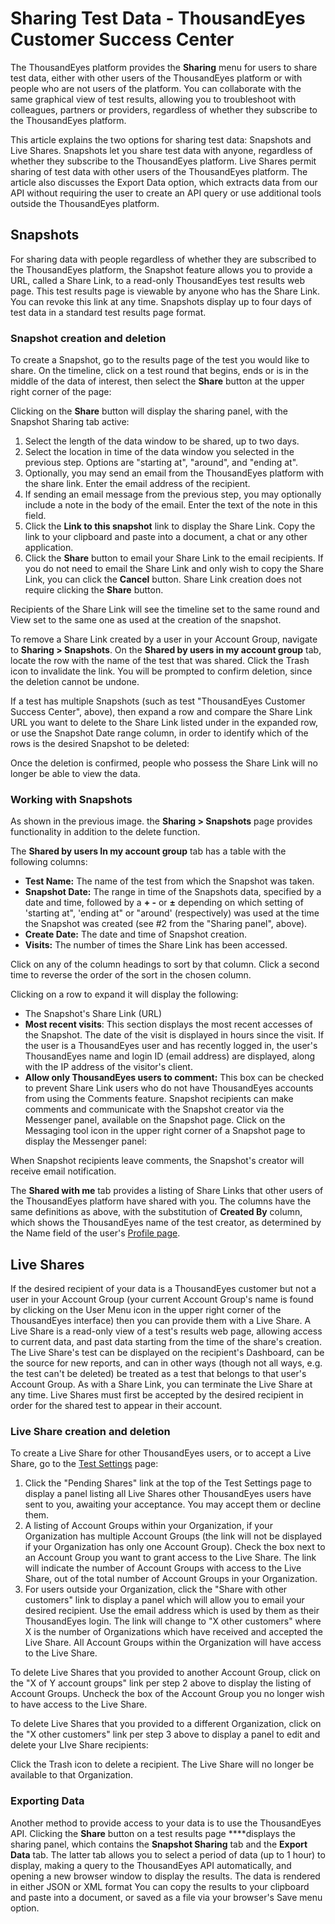 # Sharing Test Data - ThousandEyes Customer Success Center

The ThousandEyes platform provides the **Sharing** menu for users to share test data, either with other users of the ThousandEyes platform or with people who are not users of the platform. You can collaborate with the same graphical view of test results, allowing you to troubleshoot with colleagues, partners or providers, regardless of whether they subscribe to the ThousandEyes platform.

This article explains the two options for sharing test data: Snapshots and Live Shares.  Snapshots let you share test data with anyone, regardless of whether they subscribe to the ThousandEyes platform.  Live Shares permit sharing of test data with other users of the ThousandEyes platform. The article also discusses the Export Data option, which extracts data from our API without requiring the user to create an API query or use additional tools outside the ThousandEyes platform.

## Snapshots

For sharing data with people regardless of whether they are subscribed to the ThousandEyes platform, the Snapshot feature allows you to provide a URL, called a Share Link, to a read-only ThousandEyes test results web page.  This test results page is viewable by anyone who has the Share Link. You can revoke this link at any time.  Snapshots display up to four days of test data in a standard test results page format.

### Snapshot creation and deletion

To create a Snapshot, go to the results page of the test you would like to share.  On the timeline, click on a test round that begins, ends or is in the middle of the data of interest, then select the **Share** button at the upper right corner of the page:

Clicking on the **Share** button will display the sharing panel, with the Snapshot Sharing tab active:

1. Select the length of the data window to be shared, up to two days.
2. Select the location in time of the data window you selected in the previous step.  Options are "starting at", "around", and "ending at".
3. Optionally, you may send an email from the ThousandEyes platform with the share link.  Enter the email address of the recipient.
4. If sending an email message from the previous step, you may optionally include a note in the body of the email.  Enter the text of the note in this field.
5. Click the **Link to this snapshot** link to display the Share Link.  Copy the link to your clipboard and paste into a document, a chat or any other application.
6. Click the **Share** button to email your Share Link to the email recipients.  If you do not need to email the Share Link and only wish to copy the Share Link, you can click the **Cancel** button.  Share Link creation does not require clicking the **Share** button.

Recipients of the Share Link will see the timeline set to the same round and View set to the same one as used at the creation of the snapshot.

To remove a Share Link created by a user in your Account Group, navigate to **Sharing &gt; Snapshots**. On the **Shared by users in my account group** tab, locate the row with the name of the test that was shared.  Click the Trash icon to invalidate the link.  You will be prompted to confirm deletion, since the deletion cannot be undone.

If a test has multiple Snapshots \(such as test "ThousandEyes Customer Success Center", above\), then expand a row and compare the Share Link URL you want to delete to the Share Link listed under in the expanded row, or use the Snapshot Date range column, in order to identify which of the rows is the desired Snapshot to be deleted:

Once the deletion is confirmed, people who possess the Share Link will no longer be able to view the data.

### Working with Snapshots

As shown in the previous image. the **Sharing &gt; Snapshots** page provides functionality in addition to the delete function.

The **Shared by users In my account group** tab has a table with the following columns:

* **Test Name:** The name of the test from which the Snapshot was taken. 
* **Snapshot Date:** The range in time of the Snapshots data, specified by a date and time, followed by a **+ -** or **±** depending on which setting of 'starting at", 'ending at" or "around' \(respectively\) was used at the time the Snapshot was created \(see \#2 from the "Sharing panel", above\). 
* **Create Date:** The date and time of Snapshot creation.
* **Visits:** The number of times the Share Link has been accessed.

Click on any of the column headings to sort by that column. Click a second time to reverse the order of the sort in the chosen column.

Clicking on a row to expand it will display the following:

* The Snapshot's Share Link \(URL\)
* **Most recent visits**: This section displays the most recent accesses of the Snapshot.  The date of the visit is displayed in hours since the visit.  If the user is a ThousandEyes user and has recently logged in, the user's ThousandEyes name and login ID \(email address\) are displayed, along with the IP address of the visitor's client.
* **Allow only ThousandEyes users to comment:** This box can be checked to prevent Share Link users who do not have ThousandEyes accounts from using the Comments feature. Snapshot recipients can make comments and communicate with the Snapshot creator via the Messenger panel, available on the Snapshot page. Click on the Messaging tool icon in the upper right corner of a Snapshot page to display the Messenger panel:

When Snapshot recipients leave comments, the Snapshot's creator will receive email notification.

The **Shared with me** tab provides a listing of Share Links that other users of the ThousandEyes platform have shared with you.  The columns have the same definitions as above, with the substitution of **Created By** column, which shows the ThousandEyes name of the test creator, as determined by the Name field of the user's [Profile page](https://app.thousandeyes.com/settings/account/?section=profile).

## Live Shares

If the desired recipient of your data is a ThousandEyes customer but not a user in your Account Group \(your current Account Group's name is found by clicking on the User Menu icon in the upper right corner of the ThousandEyes interface\) then you can provide them with a Live Share.  A Live Share is a read-only view of a test's results web page, allowing access to current data, and past data starting from the time of the share's creation. The Live Share's test can be displayed on the recipient's Dashboard, can be the source for new reports, and can in other ways \(though not all ways, e.g. the test can't be deleted\) be treated as a test that belongs to that user's Account Group. As with a Share Link, you can terminate the Live Share at any time.  Live Shares must first be accepted by the desired recipient in order for the shared test to appear in their account.

### Live Share creation and deletion

To create a Live Share for other ThousandEyes users, or to accept a Live Share, go to the [Test Settings](https://app.thousandeyes.com/settings/tests/) page:

1. Click the "Pending Shares" link at the top of the Test Settings page to display a panel listing all Live Shares other ThousandEyes users have sent to you, awaiting your acceptance. You may accept them or decline them.
2. A listing of Account Groups within your Organization, if your Organization has multiple Account Groups \(the link will not be displayed if your Organization has only one Account Group\).  Check the box next to an Account Group you want to grant access to the Live Share. The link will indicate the number of Account Groups with access to the Live Share, out of the total number of Account Groups in your Organization.
3. For users outside your Organization, click the "Share with other customers" link to display a panel which will allow you to email your desired recipient.  Use the email address which is used by them as their ThousandEyes login.  The link will change to "X other customers" where X is the number of Organizations which have received and accepted the Live Share.  All Account Groups within the Organization will have access to the Live Share.

To delete Live Shares that you provided to another Account Group, click on the "X of  Y account groups" link per step 2 above to display the listing of Account Groups.  Uncheck the box of the Account Group you no longer wish to have access to the Live Share.

To delete Live Shares that you provided to a different Organization, click on the "X other customers" link per step 3 above to display a panel to edit and delete your LIve Share recipients:

Click the Trash icon to delete a recipient. The Live Share will no longer be available to that Organization.

### Exporting Data

Another method to provide access to your data is to use the ThousandEyes API.  Clicking the **Share** button on a test results page ****displays the sharing panel, which contains the **Snapshot Sharing** tab and the **Export Data** tab.  The latter tab allows you to select a period of data \(up to 1 hour\) to display, making a query to the ThousandEyes API automatically, and opening a new browser window to display the results. The data is rendered in either JSON or XML format You can copy the results to your clipboard and paste into a document, or saved as a file via your browser's Save menu option.

